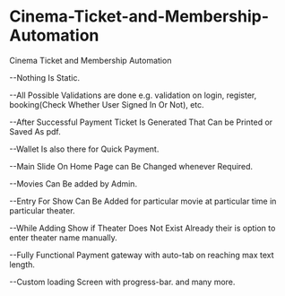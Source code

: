 # Cinema-Ticket-and-Membership-Automation
Cinema Ticket and Membership Automation

--Nothing Is Static.

--All Possible Validations are done e.g. validation on login, register, booking(Check Whether User Signed In Or Not), etc.

--After Successful Payment Ticket Is Generated That Can be Printed or Saved As pdf.

--Wallet Is also there for Quick Payment.

--Main Slide On Home Page can Be Changed whenever Required.

--Movies Can Be added by Admin.

--Entry For Show Can Be Added for particular movie at particular time in particular theater.

--While Adding Show if Theater Does Not Exist Already their is option to enter theater name manually.

--Fully Functional Payment gateway with auto-tab on reaching max text length.

--Custom loading Screen with progress-bar. and many more.
